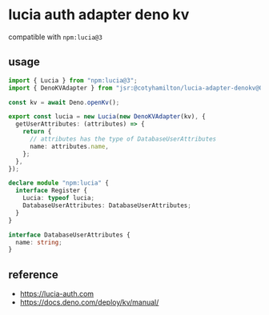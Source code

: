 # lucia auth adapter deno kv

compatible with `npm:lucia@3`

## usage

```ts
import { Lucia } from "npm:lucia@3";
import { DenoKVAdapter } from "jsr:@cotyhamilton/lucia-adapter-denokv@0";

const kv = await Deno.openKv();

export const lucia = new Lucia(new DenoKVAdapter(kv), {
  getUserAttributes: (attributes) => {
    return {
      // attributes has the type of DatabaseUserAttributes
      name: attributes.name,
    };
  },
});

declare module "npm:lucia" {
  interface Register {
    Lucia: typeof lucia;
    DatabaseUserAttributes: DatabaseUserAttributes;
  }
}

interface DatabaseUserAttributes {
  name: string;
}
```

## reference

- https://lucia-auth.com
- https://docs.deno.com/deploy/kv/manual/
